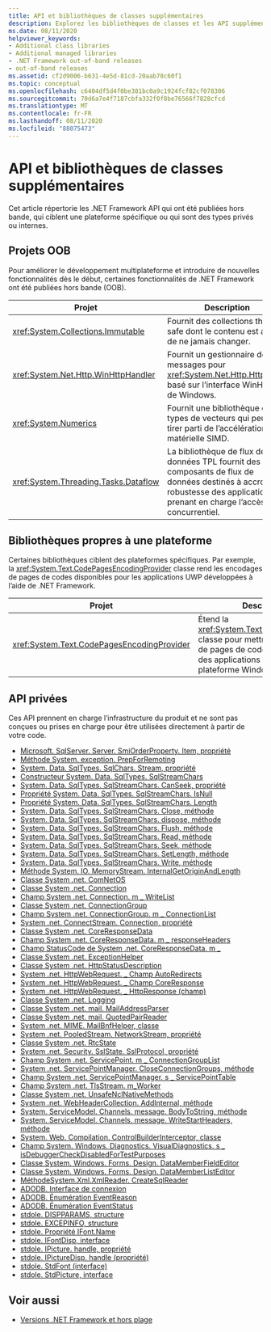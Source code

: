 ```yaml
---
title: API et bibliothèques de classes supplémentaires
description: Explorez les bibliothèques de classes et les API supplémentaires dans .NET, y compris les projets hors bande (OOB), les bibliothèques spécifiques à la plateforme et les API privées.
ms.date: 08/11/2020
helpviewer_keywords:
- Additional class libraries
- Additional managed libraries
- .NET Framework out-of-band releases
- out-of-band releases
ms.assetid: cf2d9006-b631-4e5d-81cd-20aab78c60f1
ms.topic: conceptual
ms.openlocfilehash: c6404df5d4f0be381bc0a9c1924fcf82cf078306
ms.sourcegitcommit: 70d6a7e4f7187cbfa332f0f8be76566f7828cfcd
ms.translationtype: MT
ms.contentlocale: fr-FR
ms.lasthandoff: 08/11/2020
ms.locfileid: "88075473"
---
```

# <a name="additional-class-libraries-and-apis"></a>API et bibliothèques de classes supplémentaires

Cet article répertorie les .NET Framework API qui ont été publiées hors bande, qui ciblent une plateforme spécifique ou qui sont des types privés ou internes.

## <a name="oob-projects"></a>Projets OOB

Pour améliorer le développement multiplateforme et introduire de nouvelles fonctionnalités dès le début, certaines fonctionnalités de .NET Framework ont été publiées hors bande (OOB).

| Projet | Description |  
| ------- | ----------- |  
| <xref:System.Collections.Immutable> | Fournit des collections thread-safe dont le contenu est assuré de ne jamais changer. |
| <xref:System.Net.Http.WinHttpHandler> | Fournit un gestionnaire de messages pour <xref:System.Net.Http.HttpClient> basé sur l’interface WinHTTP de Windows. |
| <xref:System.Numerics> | Fournit une bibliothèque de types de vecteurs qui peuvent tirer parti de l’accélération matérielle SIMD.|
| <xref:System.Threading.Tasks.Dataflow> | La bibliothèque de flux de données TPL fournit des composants de flux de données destinés à accroître la robustesse des applications prenant en charge l’accès concurrentiel. |  

## <a name="platform-specific-libraries"></a>Bibliothèques propres à une plateforme

Certaines bibliothèques ciblent des plateformes spécifiques. Par exemple, la <xref:System.Text.CodePagesEncodingProvider> classe rend les encodages de pages de codes disponibles pour les applications UWP développées à l’aide de .NET Framework.
  
| Projet | Description |  
| ------- | ----------- |  
| <xref:System.Text.CodePagesEncodingProvider> | Étend la <xref:System.Text.EncodingProvider> classe pour mettre les encodages de pages de codes à la disposition des applications qui ciblent le plateforme Windows universelle. |  
  
## <a name="private-apis"></a>API privées  

Ces API prennent en charge l’infrastructure du produit et ne sont pas conçues ou prises en charge pour être utilisées directement à partir de votre code.  
  
* [Microsoft. SqlServer. Server. SmiOrderProperty. Item, propriété](microsoft.sqlserver.server.smiorderproperty.item.md)
* [Méthode System. exception. PrepForRemoting](system.exception.prepforremoting.md)
* [System. Data. SqlTypes. SqlChars. Stream, propriété](system.data.sqltypes.sqlchars.stream.md)
* [Constructeur System. Data. SqlTypes. SqlStreamChars](system.data.sqltypes.sqlstreamchars.-ctor.md)
* [System. Data. SqlTypes. SqlStreamChars. CanSeek, propriété](system.data.sqltypes.sqlstreamchars.canseek.md)
* [Propriété System. Data. SqlTypes. SqlStreamChars. IsNull](system.data.sqltypes.sqlstreamchars.isnull.md)
* [Propriété System. Data. SqlTypes. SqlStreamChars. Length](system.data.sqltypes.sqlstreamchars.length.md)
* [System. Data. SqlTypes. SqlStreamChars. Close, méthode](system.data.sqltypes.sqlstreamchars.close.md)
* [System. Data. SqlTypes. SqlStreamChars. dispose, méthode](system.data.sqltypes.sqlstreamchars.dispose.md)
* [System. Data. SqlTypes. SqlStreamChars. Flush, méthode](system.data.sqltypes.sqlstreamchars.flush.md)
* [System. Data. SqlTypes. SqlStreamChars. Read, méthode](system.data.sqltypes.sqlstreamchars.read.md)
* [System. Data. SqlTypes. SqlStreamChars. Seek, méthode](system.data.sqltypes.sqlstreamchars.seek.md)
* [System. Data. SqlTypes. SqlStreamChars. SetLength, méthode](system.data.sqltypes.sqlstreamchars.setlength.md)
* [System. Data. SqlTypes. SqlStreamChars. Write, méthode](system.data.sqltypes.sqlstreamchars.write.md)
* [Méthode System. IO. MemoryStream. InternalGetOriginAndLength](system.io.memorystream.internalgetoriginandlength.md)
* [Classe System .net. ComNetOS](system.net.comnetos.md)
* [Classe System .net. Connection](connection.md)
* [Champ System .net. Connection. m \_ WriteList](m_writelist.md)
* [Classe System .net. ConnectionGroup](connectiongroup.md)
* [Champ System .net. ConnectionGroup. m \_ ConnectionList](m_connectionlist.md)
* [System .net. ConnectStream. Connection, propriété](system.net.connectstream.connection.md)
* [Classe System .net. CoreResponseData](coreresponsedata.md)
* [Champ System .net. CoreResponseData. m \_ responseHeaders](coreresponsedata_m_responseheaders.md)
* [Champ StatusCode de System .net. CoreResponseData. m \_](coreresponsedata_m_statuscode.md)
* [Classe System .net. ExceptionHelper](system.net.exceptionhelper.md)
* [Classe System .net. HttpStatusDescription](system.net.httpstatusdescription.md)
* [System .net. HttpWebRequest. \_ Champ AutoRedirects](_autoredirects.md)
* [System .net. HttpWebRequest. \_ Champ CoreResponse](httpwebrequest__coreresponse.md)
* [System .net. HttpWebRequest. \_ HttpResponse (champ)](_httpresponse.md)
* [Classe System .net. Logging](system.net.logging.md)
* [Classe System .net. mail. MailAddressParser](system.net.mail.mailaddressparser.md)
* [Classe System .net. mail. QuotedPairReader](system.net.mail.quotedpairreader.md)
* [System .net. MIME. MailBnfHelper, classe](system.net.mime.mailbnfhelper.md)
* [System .net. PooledStream. NetworkStream, propriété](system.net.pooledstream.networkstream.md)
* [Classe System .net. RtcState](system.net.rtcstate.md)
* [System .net. Security. SslState. SslProtocol, propriété](system.net.security.sslstate.sslprotocol.md)
* [Champ System .net. ServicePoint. m \_ ConnectionGroupList](m_connectiongrouplist.md)
* [System .net. ServicePointManager. CloseConnectionGroups, méthode](system.net.servicepointmanager.closeconnectiongroups.md)
* [Champ System .net. ServicePointManager. s \_ ServicePointTable](s_servicepointtable.md)
* [Champ System .net. TlsStream. m_Worker](system.net.tlsstream.m_worker.md)
* [Classe System .net. UnsafeNclNativeMethods](system.net.unsafenclnativemethods.md)
* [System .net. WebHeaderCollection. AddInternal, méthode](system.net.webheadercollection.addinternal.md)
* [System. ServiceModel. Channels. message. BodyToString, méthode](system.servicemodel.channels.message.bodytostring.md)
* [System. ServiceModel. Channels. message. WriteStartHeaders, méthode](system.servicemodel.channels.message.writestartheaders.md)
* [System. Web. Compilation. ControlBuilderInterceptor, classe](controlbuilderinterceptor-class.md)
* [Champ System. Windows. Diagnostics. VisualDiagnostics. s \_ isDebuggerCheckDisabledForTestPurposes](s-isdebuggercheckdisabledfortestpurposes-field.md)
* [Classe System. Windows. Forms. Design. DataMemberFieldEditor](datamemberfieldeditor-class.md)
* [Classe System. Windows. Forms. Design. DataMemberListEditor](datamemberlisteditor-class.md)
* [MéthodeSystem.Xml.XmlReader. CreateSqlReader](system.xml.xmlreader.createsqlreader.md)
* [ADODB. Interface de connexion](adodb.connection.md)
* [ADODB. Énumération EventReason](adodb.eventreasonenum.md)
* [ADODB. Énumération EventStatus](adodb.eventstatusenum.md)
* [stdole. DISPPARAMS, structure](stdole.dispparams.md)
* [stdole. EXCEPINFO, structure](stdole.excepinfo.md)
* [stdole. Propriété IFont.Name](stdole.ifont.name.md)
* [stdole. IFontDisp, interface](stdole.ifontdisp.md)
* [stdole. IPicture. handle, propriété](stdole.ipicture.handle.md)
* [stdole. IPictureDisp. handle (propriété)](stdole.ipicturedisp.handle.md)
* [stdole. StdFont (interface)](stdole.stdfont.md)
* [stdole. StdPicture, interface](stdole.stdpicture.md)
  
## <a name="see-also"></a>Voir aussi

* [Versions .NET Framework et hors plage](../get-started/the-net-framework-and-out-of-band-releases.md)
